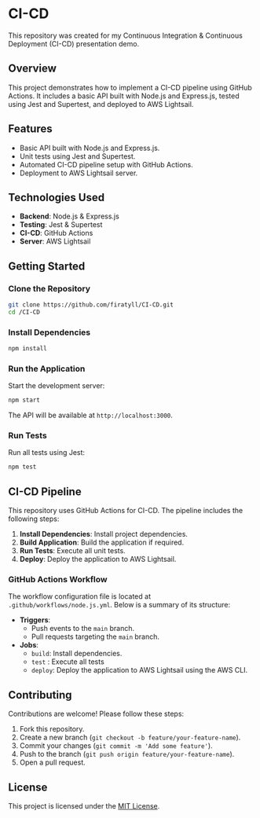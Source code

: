 # CI-CD

This repository was created for my Continuous Integration & Continuous Deployment (CI-CD) presentation demo.

## Overview
This project demonstrates how to implement a CI-CD pipeline using GitHub Actions. It includes a basic API built with Node.js and Express.js, tested using Jest and Supertest, and deployed to AWS Lightsail.

## Features
- Basic API built with Node.js and Express.js.
- Unit tests using Jest and Supertest.
- Automated CI-CD pipeline setup with GitHub Actions.
- Deployment to AWS Lightsail server.

## Technologies Used
- **Backend**: Node.js & Express.js
- **Testing**: Jest & Supertest
- **CI-CD**: GitHub Actions
- **Server**: AWS Lightsail

## Getting Started

### Clone the Repository
```bash
git clone https://github.com/firatyll/CI-CD.git
cd /CI-CD
```

### Install Dependencies
```bash
npm install
```

### Run the Application
Start the development server:
```bash
npm start
```

The API will be available at `http://localhost:3000`.

### Run Tests
Run all tests using Jest:
```bash
npm test
```

## CI-CD Pipeline
This repository uses GitHub Actions for CI-CD. The pipeline includes the following steps:

1. **Install Dependencies**: Install project dependencies.
3. **Build Application**: Build the application if required.
2. **Run Tests**: Execute all unit tests.
4. **Deploy**: Deploy the application to AWS Lightsail.

### GitHub Actions Workflow
The workflow configuration file is located at `.github/workflows/node.js.yml`. Below is a summary of its structure:

- **Triggers**: 
  - Push events to the `main` branch.
  - Pull requests targeting the `main` branch.
- **Jobs**:
  - `build`: Install dependencies.
  - `test` : Execute all tests
  - `deploy`: Deploy the application to AWS Lightsail using the AWS CLI.

## Contributing
Contributions are welcome! Please follow these steps:

1. Fork this repository.
2. Create a new branch (`git checkout -b feature/your-feature-name`).
3. Commit your changes (`git commit -m 'Add some feature'`).
4. Push to the branch (`git push origin feature/your-feature-name`).
5. Open a pull request.

## License
This project is licensed under the [MIT License](LICENSE).